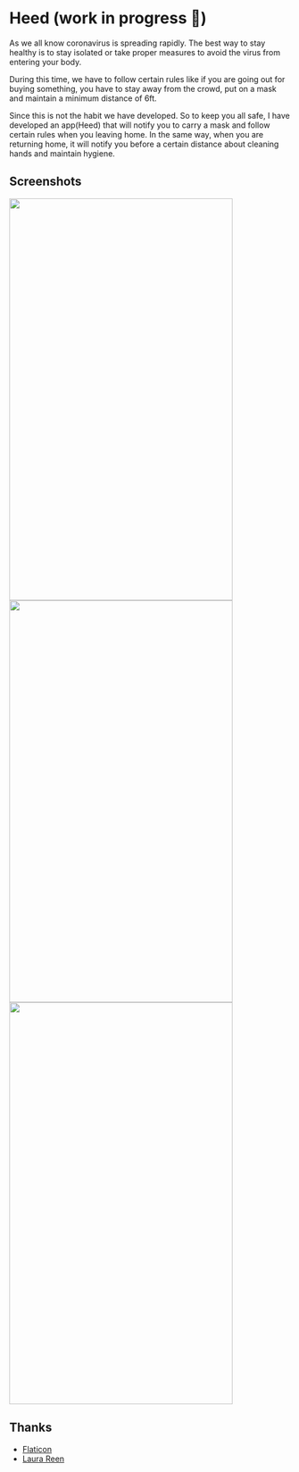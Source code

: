 # Heed (work in progress 👷)

As we all know coronavirus is spreading rapidly. The best way to stay healthy is to stay isolated or take proper measures to avoid the virus from entering your body.

During this time, we have to follow certain rules like if you are going out for buying something, you have to stay away from the crowd, put on a mask and maintain a minimum distance of 6ft.

Since this is not the habit we have developed. So to keep you all safe, I have developed an app(Heed) that will notify you to carry a mask and follow certain rules when you leaving home.
In the same way, when you are returning home, it will notify you before a certain distance about cleaning hands and maintain hygiene.

## Screenshots

<img src="https://user-images.githubusercontent.com/14856659/77840808-fc538d80-71a8-11ea-8799-6a9f207727c1.png" width="400" height="720"> <img src="https://user-images.githubusercontent.com/14856659/77840810-ff4e7e00-71a8-11ea-9593-c84115eb3fac.png" width="400" height="720">
<img src="https://user-images.githubusercontent.com/14856659/77840811-01184180-71a9-11ea-84f0-01b72af9ec00.png" width="400" height="720">

## Thanks
* [Flaticon](https://www.flaticon.com/home)
* [Laura Reen](https://www.iconfinder.com/laurareen)
